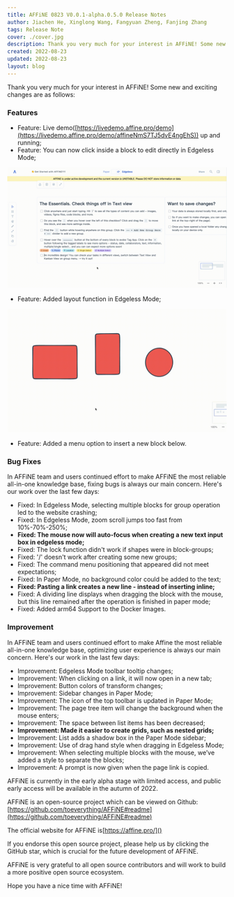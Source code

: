 ```yaml
---
title: AFFiNE 0823 V0.0.1-alpha.0.5.0 Release Notes
author: Jiachen He, Xinglong Wang, Fangyuan Zheng, Fanjing Zhang
tags: Release Note
cover: ./cover.jpg
description: Thank you very much for your interest in AFFiNE! Some new and exciting changes are as follows
created: 2022-08-23
updated: 2022-08-23
layout: blog
---
```


Thank you very much for your interest in AFFiNE! Some new and exciting changes are as follows:

### Features

- Feature: Live demo([https://livedemo.affine.pro/demo](https://livedemo.affine.pro/demo/affineNmS7TJ5dvE4ngEhS)) up and running;
- Feature: You can now click inside a block to edit directly in Edgeless Mode;

![](./4ecb278862390fb7ca32868d57d9e271fe7620f3-2880x1576.gif)

- Feature: Added layout function in Edgeless Mode;

![](./e9a639300f9ef8f5f8b3480e7def26910e9e4d7f-1920x1080.gif)

- Feature: Added a menu option to insert a new block below.

### **Bug Fixes**

In AFFiNE team and users continued effort to make AFFiNE the most reliable all-in-one knowledge base, fixing bugs is always our main concern. Here's our work over the last few days:

- Fixed: In Edgeless Mode, selecting multiple blocks for group operation led to the website crashing;
- Fixed: In Edgeless Mode, zoom scroll jumps too fast from 10%-70%-250%;
- **Fixed: The mouse now will auto-focus when creating a new text input box in edgeless mode;**
- Fixed: The lock function didn't work if shapes were in block-groups;
- Fixed: '/' doesn't work after creating some new groups;
- Fixed: The command menu positioning that appeared did not meet expectations;
- Fixed: In Paper Mode, no background color could be added to the text;
- **Fixed: Pasting a link creates a new line - instead of inserting inline;**
- Fixed: A dividing line displays when dragging the block with the mouse, but this line remained after the operation is finished in paper mode;
- Fixed: Added arm64 Support to the Docker Images.

### Improvement

In AFFiNE team and users continued effort to make Affine the most reliable all-in-one knowledge base, optimizing user experience is always our main concern. Here's our work in the last few days:

- Improvement: Edgeless Mode toolbar tooltip changes;
- Improvement: When clicking on a link, it will now open in a new tab;
- Improvement: Button colors of transform changes;
- Improvement: Sidebar changes in Paper Mode;
- Improvement: The icon of the top toolbar is updated in Paper Mode;
- Improvement: The page tree item will change the background when the mouse enters;
- Improvement: The space between list items has been decreased;
- **Improvement: Made it easier to create grids, such as nested grids;**
- Improvement: List adds a shadow box in the Paper Mode sidebar;
- Improvement: Use of drag hand style when dragging in Edgeless Mode;
- Improvement: When selecting multiple blocks with the mouse, we’ve added a style to separate the blocks;
- Improvement: A prompt is now given when the page link is copied.

AFFiNE is currently in the early alpha stage with limited access, and public early access will be available in the autumn of 2022.

AFFiNE is an open-source project which can be viewed on Github:[https://github.com/toeverything/AFFiNE#readme](https://github.com/toeverything/AFFiNE#readme)

The official website for AFFiNE is[https://affine.pro/]()

If you endorse this open source project, please help us by clicking the GitHub star, which is crucial for the future development of AFFiNE.

AFFiNE is very grateful to all open source contributors and will work to build a more positive open source ecosystem.

Hope you have a nice time with AFFiNE!
